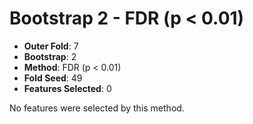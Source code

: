 # Bootstrap 2 - FDR (p < 0.01)

- **Outer Fold**: 7
- **Bootstrap**: 2
- **Method**: FDR (p < 0.01)
- **Fold Seed**: 49
- **Features Selected**: 0

No features were selected by this method.
